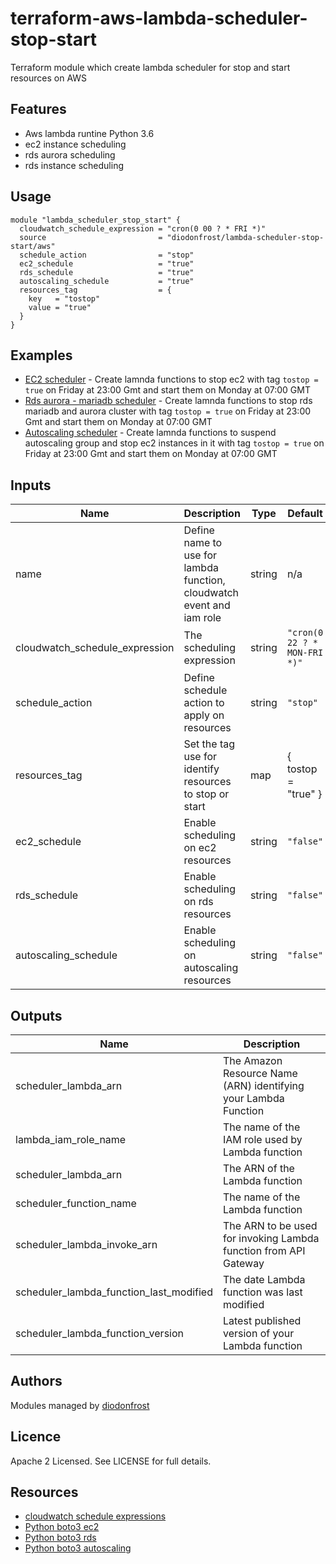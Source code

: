 # terraform-aws-lambda-scheduler-stop-start

Terraform module which create lambda scheduler for stop and start resources on AWS

## Features

* Aws lambda runtine Python 3.6
* ec2 instance scheduling
* rds aurora scheduling
* rds instance scheduling

## Usage
```hcl
module "lambda_scheduler_stop_start" {
  cloudwatch_schedule_expression = "cron(0 00 ? * FRI *)"
  source                         = "diodonfrost/lambda-scheduler-stop-start/aws"
  schedule_action                = "stop"
  ec2_schedule                   = "true"
  rds_schedule                   = "true"
  autoscaling_schedule           = "true"
  resources_tag                  = {
    key   = "tostop"
    value = "true"
  }
}
```

## Examples

* [EC2 scheduler](https://github.com/diodonfrost/terraform-aws-lambda-scheduler-stop-start/tree/master/examples/ec2-schedule) - Create lamnda functions to stop ec2 with tag `tostop = true` on Friday at 23:00 Gmt and start them on Monday at 07:00 GMT
* [Rds aurora - mariadb scheduler](https://github.com/diodonfrost/terraform-aws-lambda-scheduler-stop-start/tree/master/examples/rds-schedule) - Create lamnda functions to stop rds mariadb and aurora cluster with tag `tostop = true` on Friday at 23:00 Gmt and start them on Monday at 07:00 GMT
* [Autoscaling scheduler](https://github.com/diodonfrost/terraform-aws-lambda-scheduler-stop-start/tree/master/examples/autoscaling-schedule) - Create lamnda functions to suspend autoscaling group and stop ec2 instances in it with tag `tostop = true` on Friday at 23:00 Gmt and start them on Monday at 07:00 GMT


<!-- BEGINNING OF PRE-COMMIT-TERRAFORM DOCS HOOK -->

## Inputs

| Name | Description | Type | Default | Required |
|------|-------------|------|---------|----------|
| name | Define name to use for lambda function, cloudwatch event and iam role | string | n/a | yes |
| cloudwatch_schedule_expression | The scheduling expression | string | `"cron(0 22 ? * MON-FRI *)"` | yes |
| schedule_action | Define schedule action to apply on resources | string | `"stop"` | yes |
| resources_tag | Set the tag use for identify resources to stop or start | map | { tostop = "true" } | yes |
| ec2_schedule | Enable scheduling on ec2 resources | string | `"false"` | no |
| rds_schedule | Enable scheduling on rds resources | string | `"false"` | no |
| autoscaling_schedule | Enable scheduling on autoscaling resources | string | `"false"` | no |

## Outputs

| Name | Description |
|------|-------------|
| scheduler_lambda_arn | The Amazon Resource Name (ARN) identifying your Lambda Function |
| lambda_iam_role_name | The name of the IAM role used by Lambda function |
| scheduler_lambda_arn | The ARN of the Lambda function |
| scheduler_function_name | The name of the Lambda function |
| scheduler_lambda_invoke_arn | The ARN to be used for invoking Lambda function from API Gateway |
| scheduler_lambda_function_last_modified | The date Lambda function was last modified |
| scheduler_lambda_function_version | Latest published version of your Lambda function |

<!-- END OF PRE-COMMIT-TERRAFORM DOCS HOOK -->

## Authors

Modules managed by [diodonfrost](https://github.com/diodonfrost)

## Licence

Apache 2 Licensed. See LICENSE for full details.

## Resources

* [cloudwatch schedule expressions](https://docs.aws.amazon.com/AmazonCloudWatch/latest/events/ScheduledEvents.html)
* [Python boto3 ec2](https://boto3.amazonaws.com/v1/documentation/api/latest/reference/services/ec2.html)
* [Python boto3 rds](https://boto3.amazonaws.com/v1/documentation/api/latest/reference/services/rds.html)
* [Python boto3 autoscaling](https://boto3.amazonaws.com/v1/documentation/api/latest/reference/services/autoscaling.html)
